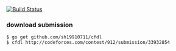 [![Build Status](https://travis-ci.org/sh19910711/cfdl.svg?branch=master)](https://travis-ci.org/sh19910711/cfdl)

### download submission

```
$ go get github.com/sh19910711/cfdl
$ cfdl http://codeforces.com/contest/912/submission/33932854
```
